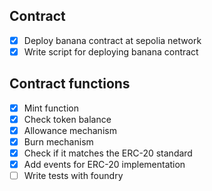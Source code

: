 ## Contract

- [x] Deploy banana contract at sepolia network
- [x] Write script for deploying banana contract

## Contract functions

- [x] Mint function
- [x] Check token balance
- [x] Allowance mechanism
- [x] Burn mechanism
- [x] Check if it matches the ERC-20 standard
- [x] Add events for ERC-20 implementation
- [ ] Write tests with foundry
